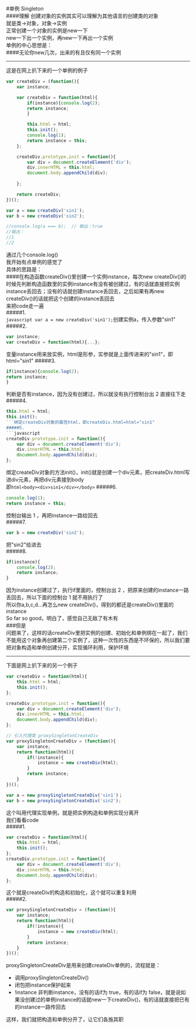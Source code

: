 #单例 Singleton  
####理解
创建对象的实例其实可以理解为其他语言的创建类的对象  
就是类->对象，对象->实例  
正常创建一个对象的实例是new一下  
new一下出一个实例，再new一下再出一个实例  
单例的中心思想是：  
####无论你new几次，出来的有且仅有同一个实例  
****
这是在网上扒下来的一个单例的例子
```javascript
var createDiv = (function(){
	var instance;

	var createDiv = function(html){
		if(instance){console.log(2);
		return instance;
		}

		this.html = html;
		this.init();
		console.log(1);
		return instance = this;
	};

	createDiv.prototype.init = function(){
		var div = document.createElement('div');
		div.innerHTML = this.html;
		document.body.appendChild(div);
		
	};

	return createDiv;
})();

var a = new createDiv('sin1');
var b = new createDiv('sin2');

//console.log(a === b);  // 输出：true
//输出：
//1
//2
```
通过几个console.log()  
我开始有点单例的感觉了  
具体的思路是：  
####在构造函数createDiv()里创建一个实例instance，每次new createDiv()的时候先判断构造函数里的实例instance有没有被创建过，有的话就直接把实例instance丢回去；没有的话就创建instance丢回去，之后如果有再new createDiv()的话就把这个创建的instance丢回去  
来把code走一遍  
#####1.  
```javascript var a = new createDiv('sin1');```创建实例a，传入参数"sin1"  
#####2.
```javascript
var instance;
var createDiv = function(html){...};
```  
变量instance用来放实例，html是形参，实参就是上面传进来的"sin1"，即html="sin1"
#####3.  
```javascript  
if(instance){console.log(2);  
return instance;  
}
```  
判断是否有instance，因为没有创建过，所以就没有执行控制台出 2 直接往下走  
#####4.
```javascript
this.html = html;
this.init();
```绑定createDiv对象的属性html，即createDiv.html=html="sin1"
#####5.
```javascript
createDiv.prototype.init = function(){
	var div = document.createElement('div');
	div.innerHTML = this.html;
	document.body.appendChild(div);
};
```  
绑定createDiv对象的方法init()，init()就是创建一个div元素，把createDiv.html写进div元素，再把div元素接到body  
即```html<body><div>sin1</div></body>```
#####6.  
```javascript
console.log(1);
return instance = this;
```  
控制台输出 1 ，再把instance一路给回去  
#####7.  
```javascript
var b = new createDiv('sin2');
```  
把"sin2"给进去  
#####8.
```javascript
if(instance){
	console.log(2);
	return instance;
}
```  
因为instance创建过了，执行if里面的，控制台出 2 ，把原来创建的instance一路丢回去，所以下面的控制台 1 就不用执行了  
所以你a,b,c,d...再怎么new createDiv()，得到的都还是createDiv()里面的instance  
So far so good，明白了，感觉自己无敌了有木有  
###但是  
问题来了，这样的话createDiv里把实例的创建、初始化和单例绑在一起了，我们不能用这个对象再创建第二个实例了，这种一次性的东西是不环保的，所以我们要把对象构造和单例创建分开，实现循环利用，保护环境  
****
下面是网上扒下来的另一个例子  
```javascript
var createDiv = function(html){
	this.html = html;
	this.init();
};

createDiv.prototype.init = function(){
	var div = document.createElement('div');
	div.innerHTML = this.html;
	document.body.appendChild(div);
};

// 引入代理类 proxySingletonCreateDiv
var proxySingletonCreateDiv = (function(){
	var instance;
	return function(html){
		if(!instance){
			instance = new createDiv(html);
		}
		return instance;
	}
})();

var a = new proxySingletonCreateDiv('sin1')；
var b = new proxySingletonCreateDiv('sin2');
```
这个叫用代理实现单例，就是把实例构造和单例实现分离开  
我们看看code  
#####1.  
```javascript
var createDiv = function(html){
	this.html = html;
	this.init();
};
createDiv.prototype.init = function(){
	var div = document.createElement('div');
	div.innerHTML = this.html;
	document.body.appendChild(div);
};
```
这个就是createDiv的构造和初始化，这个就可以重复利用  
#####2.
```javascript
var proxySingletonCreateDiv = (function(){
	var instance;
	return function(html){
		if(!instance){
			instance = new createDiv(html);
		}
		return instance;
	}
})();
```
proxySingletonCreateDiv是用来创建createDiv单例的，流程就是：  
* 调用proxySingletonCreateDiv()  
* 闭包把instance保护起来  
* !instance 非判断instance，没有的话if为 true，有的话if为 false，就是说如果没创建过的单例instance的话就new一下createDiv()，有的话就直接把已有的instance一路传回去  
  
这样，我们就把构造和单例分开了，让它们各施其职


